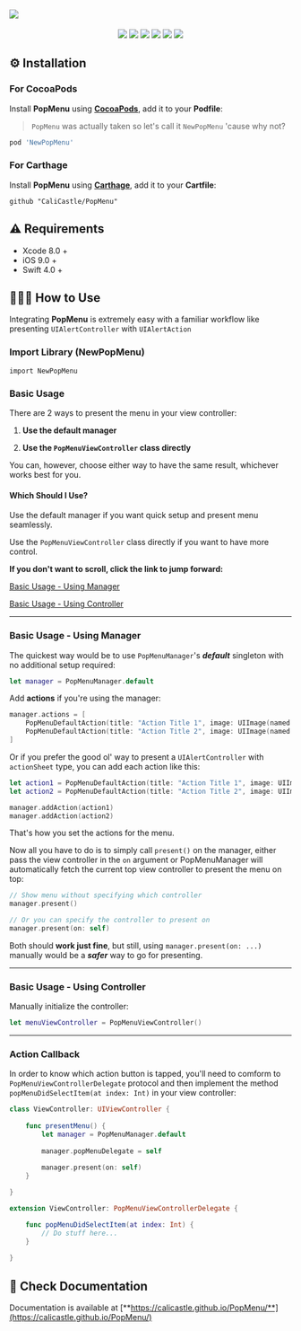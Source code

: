 
# ![](https://raw.githubusercontent.com/CaliCastle/PopMenu/master/.assets/popmenu_banner.jpg)

<p align="center">
    <a href="https://swift.org"><img src="https://img.shields.io/badge/swift-4%2B-orange.svg"></a>
    <a href="https://cocoapods.org/pods/NewPopMenu"><img src="https://img.shields.io/cocoapods/v/NewPopMenu.svg"></a>
    <a href="https://cocoapods.org/pods/NewPopMenu"><img src="https://img.shields.io/badge/pod%20name-NewPopMenu-5ba36b.svg"></a>
    <a href="https://cocoapods.org/pods/NewPopMenu"><img src="https://img.shields.io/cocoapods/p/NewPopMenu.svg"></a>
    <a href="https://cocoapods.org/pods/NewPopMenu"><img src="https://img.shields.io/cocoapods/l/NewPopMenu.svg"></a>
    <a href="https://calicastle.github.io/PopMenu/"><img src="https://img.shields.io/badge/see-Documentation-green.svg"></a>
</p>

## ⚙️ Installation

### For CocoaPods

Install **PopMenu** using [**CocoaPods**](https://cocoapods.org), add it to your **Podfile**:

> `PopMenu` was actually taken so let's call it `NewPopMenu` 'cause why not?

```ruby
pod 'NewPopMenu'
```

### For Carthage

Install **PopMenu** using [**Carthage**](https://github.com/Carthage/Carthage), add it to your **Cartfile**:

```text
github "CaliCastle/PopMenu"
```

## ⚠️ Requirements

* Xcode 8.0 +
* iOS 9.0 +
* Swift 4.0 +

## 👨🏻‍💻 How to Use

Integrating **PopMenu** is extremely easy with a familiar workflow like presenting `UIAlertController` with `UIAlertAction`

### Import Library \(NewPopMenu\)

```text
import NewPopMenu
```

### Basic Usage

There are 2 ways to present the menu in your view controller:

1. **Use the default manager**

2. **Use the `PopMenuViewController` class directly**

You can, however, choose either way to have the same result, whichever works best for you.

#### Which Should I Use?

Use the default manager if you want quick setup and present menu seamlessly.
 
Use the `PopMenuViewController` class directly if you want to have more control.

**If you don't want to scroll, click the link to jump forward:**

[Basic Usage - Using Manager](#using-manager)

[Basic Usage - Using Controller](#using-controller)

-------

### <a name="using-manager"></a> Basic Usage - Using Manager

The quickest way would be to use `PopMenuManager`'s _**default**_ singleton with no additional setup required:

```swift
let manager = PopMenuManager.default
```

Add **actions** if you're using the manager:

```swift
manager.actions = [
    PopMenuDefaultAction(title: "Action Title 1", image: UIImage(named: "icon"),
    PopMenuDefaultAction(title: "Action Title 2", image: UIImage(named: "icon")
]
```

Or if you prefer the good ol' way to present a `UIAlertController` with `actionSheet` type, you can add each action like this:

```swift
let action1 = PopMenuDefaultAction(title: "Action Title 1", image: UIImage(named: "icon")
let action2 = PopMenuDefaultAction(title: "Action Title 2", image: UIImage(named: "icon")

manager.addAction(action1)
manager.addAction(action2)
```

That's how you set the actions for the menu.

Now all you have to do is to simply call `present()` on the manager, either pass the view controller in the `on` argument or PopMenuManager will automatically fetch the current top view controller to present the menu on top:

```swift
// Show menu without specifying which controller
manager.present()

// Or you can specify the controller to present on
manager.present(on: self)
```

Both should **work just fine**, but still, using `manager.present(on: ...)` manually would be a _**safer**_ way to go for presenting.

-------

### <a name="using-controller"></a> Basic Usage - Using Controller

Manually initialize the controller:

```swift
let menuViewController = PopMenuViewController()
```

-------

### Action Callback

In order to know which action button is tapped, you'll need to comform to `PopMenuViewControllerDelegate` protocol and then implement the method `popMenuDidSelectItem(at index: Int)` in your view controller:

```swift
class ViewController: UIViewController {
    
    func presentMenu() {
        let manager = PopMenuManager.default
        
        manager.popMenuDelegate = self
        
        manager.present(on: self)
    }

}

extension ViewController: PopMenuViewControllerDelegate {

    func popMenuDidSelectItem(at index: Int) {
        // Do stuff here...
    }
    
}
```

## 📗 Check Documentation

Documentation is available at [**https://calicastle.github.io/PopMenu/**](https://calicastle.github.io/PopMenu/)

